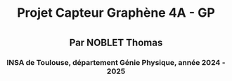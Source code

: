 <h1 align = "center"> Projet Capteur Graphène 4A - GP <h1>
<h2 align="center"> Par NOBLET Thomas </h2>
<h3 align="center"> INSA de Toulouse, département Génie Physique, année 2024 - 2025 </h3>
